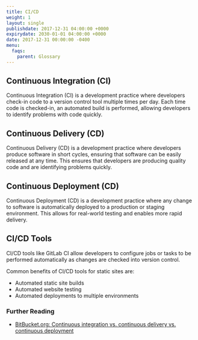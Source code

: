```yaml
---
title: CI/CD
weight: 1
layout: single
publishdate: 2017-12-31 04:00:00 +0000
expirydate: 2030-01-01 04:00:00 +0000
date: 2017-12-31 00:00:00 -0400
menu:
  faqs:
    parent: Glossary
---
```

## Continuous Integration (CI)
Continuous Integration (CI) is a development practice where developers check-in code to a version control tool multiple times per day. Each time code is checked-in, an automated build is performed, allowing developers to identify problems with code quickly.

## Continuous Delivery (CD)
Continuous Delivery (CD) is a development practice where developers produce software in short cycles, ensuring that software can be easily released at any time. This ensures that developers are producing quality code and are identifying problems quickly.

## Continuous Deployment (CD)
Continuous Deployment (CD) is a development practice where any change to software is automatically deployed to a production or staging environment. This allows for real-world testing and enables more rapid delivery.

## CI/CD Tools
CI/CD tools like GitLab CI allow developers to configure jobs or tasks to be performed automatically as changes are checked into version control.

Common benefits of CI/CD tools for static sites are:

- Automated static site builds
- Automated website testing
- Automated deployments to multiple environments

### Further Reading
- [BitBucket.org: Continuous integration vs. continuous delivery vs. continuous deployment](https://www.atlassian.com/continuous-delivery/ci-vs-ci-vs-cd)